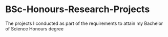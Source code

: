 # BSc-Honours-Research-Projects
The projects I conducted as part of the requirements to attain my Bachelor of Science Honours degree 
